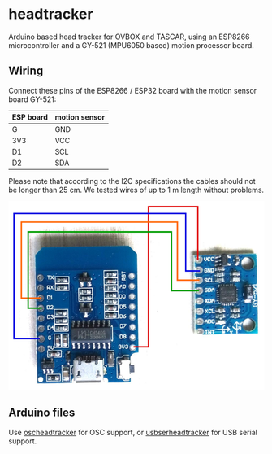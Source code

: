 # headtracker
Arduino based head tracker for OVBOX and TASCAR, using an ESP8266 microcontroller and a GY-521 (MPU6050 based) motion processor board.

## Wiring

Connect these pins of the ESP8266 / ESP32 board with the motion sensor board GY-521:

| ESP board | motion sensor |
|-----------|---------------|
| G         | GND           |
| 3V3       | VCC           |
| D1        | SCL           |
| D2        | SDA           |

Please note that according to the I2C specifications the cables should not be longer than 25 cm. We tested wires of up to 1 m length without problems.

![connections_esp8266_mpu6050](connections_esp8266_mpu6050.png)

## Arduino files

Use [oscheadtracker](oscheadtracker/oscheadtracker.ino) for OSC support, or [usbserheadtracker](usbserheadtracker/usbserheadtracker.ino) for USB serial support.
